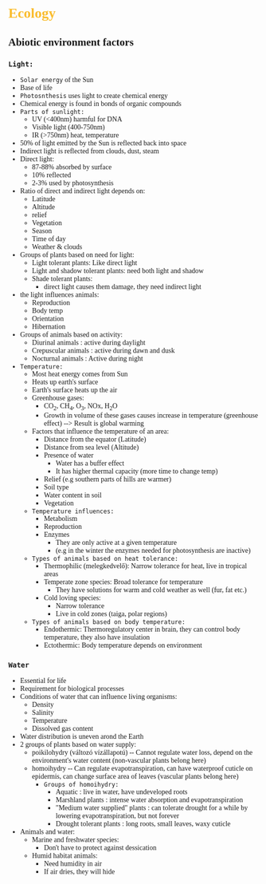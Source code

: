 <span style = "font-family:'cascadia code'">

# <span style="color:#fabd2f"> Ecology
## Abiotic environment factors
### `Light:`
  - `Solar energy` of the Sun
  - Base of life
  - `Photosnthesis` uses light to create chemical energy
  - Chemical energy is found in bonds of organic compounds
  - `Parts of sunlight:`
    - UV (<400nm) harmful for DNA
    - Visible light (400-750nm)
    - IR (>750nm) heat, temperature
  - 50% of light emitted by the Sun is reflected back into space
  - Indirect light is reflected from clouds, dust, steam
  - Direct light:
    - 87-88% absorbed by surface
    - 10% reflected
    - 2-3% used by photosynthesis
  -  Ratio of direct and indirect light depends on:
     -  Latitude
     -  Altitude
     -  relief
     -  Vegetation
     -  Season
     -  Time of day
     -  Weather & clouds
  - Groups of plants based on need for light:
    - Light tolerant plants: Like direct light
    - Light and shadow tolerant plants: need both light and shadow
    - Shade tolerant plants:
      - direct light causes them damage, they need indirect light
  - the light influences animals:
    - Reproduction
    - Body temp
    - Orientation
    - Hibernation
  - Groups of animals based on activity:
    - Diurinal animals : active during daylight
    - Crepuscular animals : active during dawn and dusk
    - Nocturnal animals : Active during night
- `Temperature:`
  - Most heat energy comes from Sun
  - Heats up earth's surface
  - Earth's surface heats up the air
  - Greenhouse gases:
    - CO<sub>2</sub>, CH<sub>4</sub>, O<sub>3</sub>, NOx, H<sub>2</sub>O
    - Growth in volume of these gases causes increase in temperature (greenhouse effect) --> Result is global warming
  - Factors that influence the temperature of an area:
    - Distance from the equator (Latitude)
    - Distance from sea level (Altitude)
    - Presence of water
      - Water has a buffer effect
      - It has higher thermal capacity (more time to change temp)
    - Relief (e.g southern parts of hills are warmer)
    - Soil type
    - Water content in soil
    - Vegetation
  - `Temperature influences:`
    - Metabolism
    - Reproduction
    - Enzymes
      - They are only active at a given temperature
      - (e.g in the winter the enzymes needed for photosynthesis are inactive)
  - `Types of animals based on heat tolerance:`
    - Thermophilic (melegkedvelő): Narrow tolerance for heat, live in tropical areas
    - Temperate zone species: Broad tolerance for temperature
      - They have solutions for warm and cold weather as well (fur, fat etc.)
    - Cold loving species:
      - Narrow tolerance
      - Live in cold zones (taiga, polar regions)
  - `Types of animals based on body temperature:`
    - Endothermic: Thermoregulatory center in brain, they can control body temperature, they also have insulation
    - Ectothermic: Body temperature depends on environment
### `Water`
  - Essential for life
  - Requirement for biological processes
  - Conditions of water that can influence living organisms:
    - Density
    - Salinity
    - Temperature
    - Dissolved gas content
  - Water distribution is uneven arond the Earth
  - 2 groups of plants based on water supply:
    - poikilohydry (változó vízállapotú) -- Cannot regulate water loss, depend on the environment's water content (non-vascular plants belong here)
    - homoihydry -- Can regulate evapotranspiration, can have waterproof cuticle on epidermis, can change surface area of leaves (vascular plants belong here)
      - `Groups of homoihydry:`
        - Aquatic : live in water, have undeveloped roots
        - Marshland plants : intense water absorption and evapotranspiration
        - "Medium water supplied" plants : can tolerate drought for a while by lowering evapotranspiration, but not forever
        - Drought tolerant plants : long roots, small leaves, waxy cuticle
  - Animals and water:
    - Marine and freshwater species:
      - Don't have to protect against dessication
    - Humid habitat animals:
      - Need humidity in air
      - If air dries, they will hide